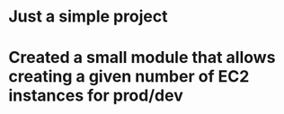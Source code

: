 # Just a simple project
# Created a small module that allows creating a given number of EC2 instances for prod/dev